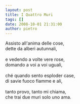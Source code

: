 ```yaml
---
layout: post
title: I Quattro Muri
tags: []
date: 2008-10-01 21:31:00
author: pietro
---
```

Assisto all'anima delle cose,<br/>dette da alberi autunnali,<br/><br/>e vedendo a volte vere rose,<br/>domando a voi a voi uguali,<br/><br/>ché quando sento esploder case,<br/>di savie fuoco fiamme e ali,<br/><br/>tanto provo, tanto mi chiama,<br/>che trai due muri solo uno ama.
